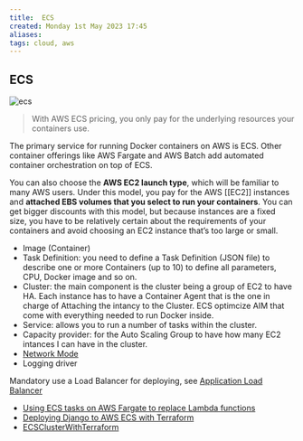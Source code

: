 ```yaml
---
title:  ECS
created: Monday 1st May 2023 17:45
aliases: 
tags: cloud, aws
---
```


## ECS

![ecs](assets/ecs.png)


> With AWS ECS pricing, you only pay for the underlying resources your containers use.

The primary service for running Docker containers on AWS is ECS. Other container offerings like AWS Fargate and AWS Batch add automated container orchestration on top of ECS.

You can also choose the **AWS EC2 launch type**, which will be familiar to many AWS users. Under this model, you pay for the AWS [[EC2]] instances and **attached EBS volumes that you select to run your containers**. You can get bigger discounts with this model, but because instances are a fixed size, you have to be relatively certain about the requirements of your containers and avoid choosing an EC2 instance that’s too large or small.

- Image (Container)
- Task Definition: you need to define a Task Definition (JSON file) to describe one or more Containers (up to 10) to define all parameters, CPU, Docker image and so on.
- Cluster: the main component is the cluster being a group of EC2 to have HA. Each instance has to have a Container Agent that is the one in charge of Attaching the intancy to the Cluster. ECS optimcize AIM that come with everything needed to run Docker inside.
- Service: allows you to run a number of tasks within the cluster.
- Capacity provider: for the Auto Scaling Group to have how many EC2 intances I can have in the cluster.
- [Network Mode](https://docs.aws.amazon.com/AmazonECS/latest/developerguide/task-networking.html) 
- Logging driver

Mandatory use a Load Balancer for deploying, see [Application Load Balancer](https://docs.aws.amazon.com/elasticloadbalancing/latest/application/introduction.html)

- [Using ECS tasks on AWS Fargate to replace Lambda functions](https://www.gravitywell.co.uk/insights/using-ecs-tasks-on-aws-fargate-to-replace-lambda-functions/)
- [Deploying Django to AWS ECS with Terraform](https://testdriven.io/blog/deploying-django-to-ecs-with-terraform/)
- [ECSClusterWithTerraform](https://github.com/ptokito/ECSClusterWithTerraform)